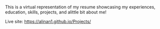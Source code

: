 This is a virtual representation of my resume showcasing my experiences, education, skills, projects, and alittle bit about me!

Live site: https://alinan1.github.io/Projects/
